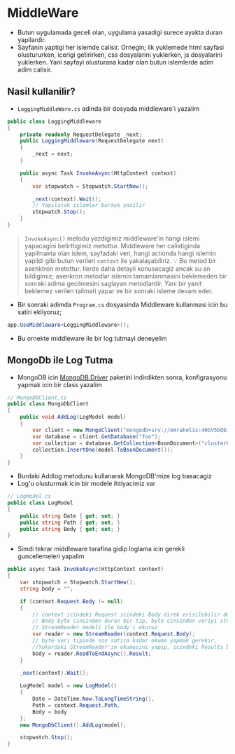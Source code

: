 # MiddleWare

- Butun uygulamada geceli olan, uygulama yasadigi surece ayakta duran yapilardir.
- Sayfanin yaptigi her islemde calisir. Ornegin; ilk yuklemede html sayfasi olustururken, icerigi getirirken, css dosyalarini yuklerken, js dosyalarini yuklerken. Yani sayfayi olusturana kadar olan butun islemlerde adim adim calisir.

## Nasil kullanilir?

- `LoggingMiddleWare.cs` adinda bir dosyada middleware'i yazalim

```C#
public class LoggingMiddleware
{
    private readonly RequestDelegate _next;
    public LoggingMiddleware(RequestDelegate next)
    {
        _next = next;
    }

    public async Task InvokeAsync(HttpContext context)
    {
        var stopwatch = Stopwatch.StartNew();

        _next(context).Wait();
        // Yapilacak islemler buraya yazilir
        stopwatch.Stop();
    }
}
```

> `InvokeAsync()` metodu yazdigimiz middleware'in hangi islemi yapacagini belirttigimiz metottur.
> Middleware her calistiginda yapilmakta olan islem, sayfadaki veri, hangi actionda hangi islemin yapildi gibi butun verileri `context` ile yakalayabiliriz.
> :bulb: Bu metod bir asenktron metottur. Ilerde daha detayli konusacagiz ancak su an bildigimiz; asenkron metodlar islemin tamamlanmasini beklemeden bir sonraki adima gecilmesini saglayan metodlardir. Yani bir yanit beklemez verilen talimati yapar ve bir sonraki isleme devam eder.

- Bir sonraki adimda `Program.cs` dosyasinda Middleware kullanmasi icin bu satiri ekliyoruz;

```C#
app.UseMiddleware<LoggingMiddleware>();
```

- Bu ornekte middleware ile bir log tutmayi deneyelim

## MongoDb ile Log Tutma

- MongoDB icin [MongoDB.Driver](https://www.nuget.org/packages/MongoDB.Driver) paketini indirdikten sonra, konfigrasyonu yapmak icin bir class yazalim

```C#
// MongoDbClient.cs
public class MongoDbClient
{
    public void AddLog(LogModel model)
    {
        var client = new MongoClient("mongodb+srv://emrahelis:40GV5bQbIKnqCNYz@cluster0.3p4ow.mongodb.net/?retryWrites=true&w=majority&appName=Cluster0");
        var database = client.GetDatabase("foo");
        var collection = database.GetCollection<BsonDocument>("cluster0");
        collection.InsertOne(model.ToBsonDocument());
    }
}
```

- Burdaki Addlog metodunu kullanarak MongoDB'mize log basacagiz
- Log'u olusturmak icin bir modele ihtiyacimiz var

```C#
// LogModel.cs
public class LogModel
{
    public string Date { get; set; }
    public string Path { get; set; }
    public string Body { get; set; }
}
```

- Simdi tekrar middleware tarafina gidip loglama icin gerekli guncellemeleri yapalim

```C#
public async Task InvokeAsync(HttpContext context)
{
    var stopwatch = Stopwatch.StartNew();
    string body = "";

    if (context.Request.Body != null)
    {
        // context icindeki Request icindeki Body direk erisilebilir degil.
        // Body byte cinsinden duran bir tip, byte cinsinden veriyi stream ile okumak gerekir.
        // StreamReader modeli ile body'i okuruz
        var reader = new StreamReader(context.Request.Body);
        // byte veri tipinde son satira kadar okuma yapmak gerekir. 
        //Yukardaki StreamReader'in okumasini yapip, icindeki Results bolumunde sayfadaki inputlarda yazilan veriyi yakaladik, ve body isimli degiskene atadik.
        body = reader.ReadToEndAsync().Result;
    }
    
    _next(context).Wait(); 

    LogModel model = new LogModel()
    {
        Date = DateTime.Now.ToLongTimeString(),
        Path = context.Request.Path,
        Body = body
    };
    new MongoDbClient().AddLog(model);

    stopwatch.Stop();
}
```
